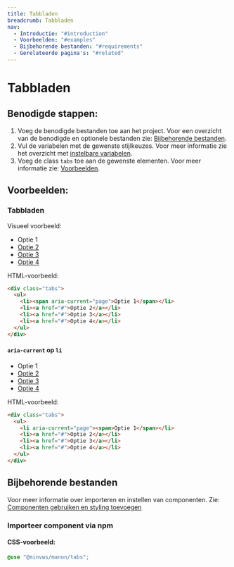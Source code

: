 ```yaml
---
title: Tabbladen
breadcrumb: Tabbladen
nav:
  - Introductie: "#introduction"
  - Voorbeelden: "#examples"
  - Bijbehorende bestanden: "#requirements"
  - Gerelateerde pagina's: "#related"
---
```


<h1 id="introduction">Tabbladen</h1>

## Benodigde stappen:

1.  Voeg de benodigde bestanden toe aan het project. Voor een overzicht van de
    benodigde en optionele bestanden zie:
    [Bijbehorende bestanden](#requirements).
2.  Vul de variabelen met de gewenste stijlkeuzes. Voor meer informatie zie het
    overzicht met [instelbare variabelen](#variables).
3.  Voeg de class `tabs` toe aan de gewenste elementen. Voor meer informatie
    zie: [Voorbeelden](#examples).

<h2 id="examples">Voorbeelden:</h2>

<h3 id="tabs-class">Tabbladen</h3>

Visueel voorbeeld:

<div class="tabs" id="tabs">
  <ul>
    <li><span aria-current="page">Optie 1</span></li>
    <li><a href="tabs">Optie 2</a></li>
    <li><a href="tabs">Optie 3</a></li>
    <li><a href="tabs">Optie 4</a></li>
  </ul>
</div>

HTML-voorbeeld:

```html
<div class="tabs">
  <ul>
    <li><span aria-current="page">Optie 1</span></li>
    <li><a href="#">Optie 2</a></li>
    <li><a href="#">Optie 3</a></li>
    <li><a href="#">Optie 4</a></li>
  </ul>
</div>
```

#### `aria-current` op `li`

<div class="tabs" id="li">
  <ul>
    <li aria-current="page"><span>Optie 1</span></li>
    <li><a href="#li">Optie 2</a></li>
    <li><a href="#li">Optie 3</a></li>
    <li><a href="#li">Optie 4</a></li>
  </ul>
</div>

HTML-voorbeeld:

```html
<div class="tabs">
  <ul>
    <li aria-current="page"><span>Optie 1</span></li>
    <li><a href="#">Optie 2</a></li>
    <li><a href="#">Optie 3</a></li>
    <li><a href="#">Optie 4</a></li>
  </ul>
</div>
```

<h2 id="requirements">Bijbehorende bestanden</h2>

Voor meer informatie over importeren en instellen van componenten. Zie:
[Componenten gebruiken en styling toevoegen](/documentation/import-styling)

### Importeer component via npm

#### CSS-voorbeeld:

```css
@use "@minvws/manon/tabs";
```

